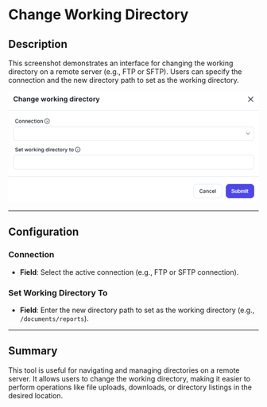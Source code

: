# Change Working Directory

## Description

This screenshot demonstrates an interface for changing the working directory on a remote server (e.g., FTP or SFTP). Users can specify the connection and the new directory path to set as the working directory.

![alt text](../../assests/app-integrations/assests%20ftp/change-working-directory.png)

---

## Configuration

### Connection

- **Field**: Select the active connection (e.g., FTP or SFTP connection).

### Set Working Directory To

- **Field**: Enter the new directory path to set as the working directory (e.g., `/documents/reports`).

---

## Summary

This tool is useful for navigating and managing directories on a remote server. It allows users to change the working directory, making it easier to perform operations like file uploads, downloads, or directory listings in the desired location.